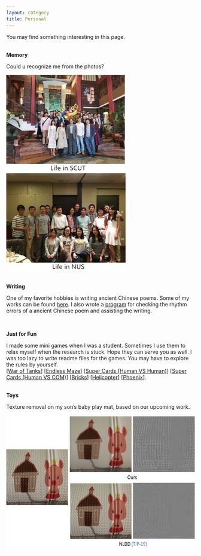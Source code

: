 ```yaml
---
layout: category
title: Personal
---
```

<p>You may find something interesting in this page.</p>
<br>
<h7><strong>Memory</strong></h7>
<p>Could u recognize me from the photos?</p>
<img src="https://github.com/csyhquan/csyhquan.github.io/raw/master/images/personal_1.png" alt="" height="260"/>
<img src="https://github.com/csyhquan/csyhquan.github.io/raw/master/images/personal_2.png" alt="" height="260"/>
<br>
<br>

<h7><strong>Writing</strong></h7>
<p>One of my favorite hobbies is writing ancient Chinese poems. Some of my works can be found <a href="https://csyhquan.github.io/category/poem/poem.html">here</a>. I also wrote a <a href="https://github.com/csyhquan/csyhquan.github.io/raw/master/category/poem/PoemAssist.rar">program</a> for checking the rhythm errors of a ancient Chinese poem and assisting the writing.</p>
<br>

<h7><strong>Just for Fun</strong></h7>
<p>I made some mini games when I was a student. Sometimes I use them to relax myself when the research is stuck. Hope they can serve you as well. I was too lazy to write readme files for the games. You may have to explore the rules by yourself.<br>
[<a href="https://github.com/csyhquan/csyhquan.github.io/raw/master/games/War%20of%20Tank.rar">War of Tanks</a>] [<a href="https://github.com/csyhquan/csyhquan.github.io/raw/master/games/EndlessMaze.rar">Endless Maze</a>] [<a href="https://github.com/csyhquan/csyhquan.github.io/raw/master/games/SuperCards_HvsH.rar">Super Cards (Human VS Human)</a>] [<a href="https://github.com/csyhquan/csyhquan.github.io/raw/master/games/SuperCards_HvsC.rar">Super Cards (Human VS COM)</a>] [<a href="https://github.com/csyhquan/csyhquan.github.io/raw/master/games/Bricks.rar">Bricks</a>] [<a href="https://github.com/csyhquan/csyhquan.github.io/raw/master/games/Helicopter.rar">Helicopter</a>] [<a href="https://github.com/csyhquan/csyhquan.github.io/raw/master/games/Phoenix.rar">Phoenix</a>].
</p>
<br>
<h7><strong>Toys</strong></h7>
<p>
Texture removal on my son’s baby play mat, based on our upcoming work.
<br>
<br>
<img src="https://github.com/csyhquan/csyhquan.github.io/raw/master/images/personal_3.png" alt="" height="360"/>
</p>
